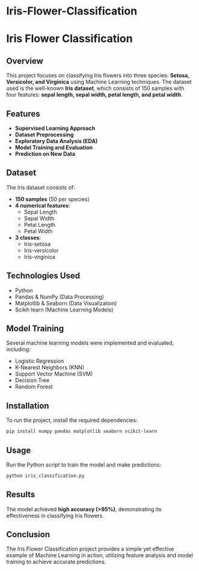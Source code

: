 # Iris-Flower-Classification
# Iris Flower Classification

## Overview
This project focuses on classifying Iris flowers into three species: **Setosa, Versicolor, and Virginica** using Machine Learning techniques. The dataset used is the well-known **Iris dataset**, which consists of 150 samples with four features: **sepal length, sepal width, petal length, and petal width**.

## Features
- **Supervised Learning Approach**
- **Dataset Preprocessing**
- **Exploratory Data Analysis (EDA)**
- **Model Training and Evaluation**
- **Prediction on New Data**

## Dataset
The Iris dataset consists of:
- **150 samples** (50 per species)
- **4 numerical features**:
  - Sepal Length
  - Sepal Width
  - Petal Length
  - Petal Width
- **3 classes**:
  - Iris-setosa
  - Iris-versicolor
  - Iris-virginica

## Technologies Used
- Python
- Pandas & NumPy (Data Processing)
- Matplotlib & Seaborn (Data Visualization)
- Scikit-learn (Machine Learning Models)

## Model Training
Several machine learning models were implemented and evaluated, including:
- Logistic Regression
- K-Nearest Neighbors (KNN)
- Support Vector Machine (SVM)
- Decision Tree
- Random Forest

## Installation
To run the project, install the required dependencies:
```bash
pip install numpy pandas matplotlib seaborn scikit-learn
```

## Usage
Run the Python script to train the model and make predictions:
```bash
python iris_classification.py
```

## Results
The model achieved **high accuracy (>95%)**, demonstrating its effectiveness in classifying Iris flowers.

## Conclusion
The Iris Flower Classification project provides a simple yet effective example of Machine Learning in action, utilizing feature analysis and model training to achieve accurate predictions.


